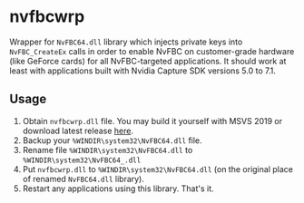 nvfbcwrp
========

Wrapper for `NvFBC64.dll` library which injects private keys into `NvFBC_CreateEx` calls in order to enable NvFBC on customer-grade hardware (like GeForce cards) for all NvFBC-targeted applications. It should work at least with applications built with Nvidia Capture SDK versions 5.0 to 7.1.

## Usage

1. Obtain `nvfbcwrp.dll` file. You may build it yourself with MSVS 2019 or download latest release [here](https://gist.github.com/Snawoot/1edfbda9b0e91c46b6cc3d5a0e1e55a4/raw/ee2e4647753a731ac7b333a0c9681dc07d3ee0a1/nvfbcwrp.dll).
2. Backup your `%WINDIR\system32\NvFBC64.dll` file.
3. Rename file `%WINDIR\system32\NvFBC64.dll` to `%WINDIR\system32\NvFBC64_.dll`
4. Put `nvfbcwrp.dll` to `%WINDIR\system32\NvFBC64.dll` (on the original place of renamed `NvFBC64.dll` library).
5. Restart any applications using this library. That's it.
